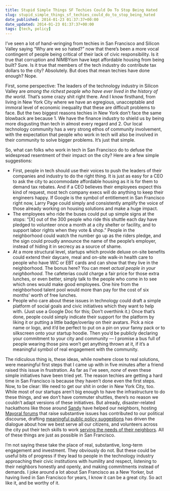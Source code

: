 ```yaml
---
title: Stupid Simple Things SF Techies Could Do To Stop Being Hated
slug: stupid_simple_things_sf_techies_could_do_to_stop_being_hated
date_published: 2014-01-23 01:37:37+00:00
date_updated: 2014-01-23 01:37:37+00:00
tags: [tech, policy]
---
```

I’ve seen a lot of hand-wringing from techies in San Francisco and Silicon Valley saying “Why are we so hated?” now that there’s been a more vocal contingent of people being critical of their lack of civic responsibility. Is it true that corruption and NIMBYism have kept affordable housing from being built? Sure. Is it true that members of the tech industry do contribute tax dollars to the city? Absolutely. But does that mean techies have done enough? Nope.

First, some perspective: The leaders of the technology industry in Silicon Valley are *among the richest people who have ever lived in the history of the world*. That’s some crazy shit right there. And I know firsthand, from living in New York City where we have an egregious, unacceptable and immoral level of economic inequality that these are difficult problems to face. But the two biggest reasons techies in New York don’t face the same blowback are because 1. We have the finance industry to shield us by being more disgusting than tech in almost every regard and 2. Our local technology community has a very strong ethos of community involvement, with the expectation that people who work in tech will also be involved in their community to solve bigger problems. It’s just that simple.

So, what can folks who work in tech in San Francisco do to defuse the widespread resentment of their impact on the city? Here are a few simple suggestions:

- First, people in tech should use their voices to push the leaders of their companies and industry to do the right thing. It is just as easy for a CEO to ask the city to accommodate affordable housing as it is for them to demand tax rebates. And if a CEO believes their employees expect this kind of request, most tech company execs will do anything to keep their engineers happy. If Google is the symbol of entitlement in San Francisco right now, Larry Page could simply and consistently amplify the voice of those already working on housing solutions and make a huge impact.
- The employees who ride the buses could put up simple signs at the stops: “[X] out of the 300 people who ride this shuttle each day have pledged to volunteer once a month at a city shelter or facility, and to support labor rights when they vote & shop.” People in the neighborhood could watch the number go up as the riders pledge, and the sign could proudly announce the name of the people’s employer, instead of hiding it in secrecy as a source of shame.
- At a more structural level, startups which provide deluxe on-site benefits could extend their daycare, meal and on-site walk-in health care to people who have WIC or EBT cards and can show that they live in the neighborhood. The bonus here? You can meet *actual people in your neighborhood*. The cafeterias could charge a fair price for those extra lunches, or even better, simply talk to the people who come in to see which ones would make good employees. One hire from the neighborhood talent pool would more than pay for the cost of six months’ worth of free lunches.
- People who care about these issues in technology could draft a simple platform of social goals and civic initiatives which they want to help with. (Just use a Google Doc for this; Don’t overthink it.) Once that’s done, people could simply indicate their support for the platform by liking it or putting a little badge/overlay on their avatars. Pick a nice name or logo, and it’d be perfect to put on a pin on your fanny pack or to silkscreen onto your startup hoodie. Then you’d be publicly declaring your commitment to your city and community — I promise a bus full of people wearing those pins won’t get anything thrown at it, if it’s a meaningful symbol of real engagement with the community.

The ridiculous thing is, these ideas, while nowhere close to real solutions, were meaningful first steps that I came up with in five minutes after a friend raised this issue in frustration. As far as I’ve seen, *none* of even these simple initiatives have been tried yet. The reason techies are getting a hard time in San Francisco is because they haven’t done even the first steps. Now, to be clear: We need to get our shit in order in New York City, too. While most of our startups aren’t big enough to have the infrastructure to do these things, and we don’t have commuter shuttles, there’s no reason we couldn’t adapt versions of these initiatives. But already, disaster-related hackathons like those around [Sandy](http://nytechresponds.wordpress.com/) have helped our neighbors, hosting [Mayoral forums](http://nytm.org/blog/entry/13-27-2013/nytm-interviews-nyc-mayoral-candidates) that raise substantive issues has contributed to our political discourse, drafting [meaningful public policy suggestions](http://nytm.org/blog/entry/13-24-2013/help-us-make-nyc-the-best-city-for-tech-in-the-world) has driven the dialogue about how we best serve all our citizens, and volunteers across the city put their tech skills to work [serving the needs of their neighbors](http://www.newyorkcares.org/search/project/results?keyword=&amp;project_code=&amp;project_sid=&amp;want_to_do%5BUse+my+technology+skills%5D=Use+my+technology+skills&amp;neighborhood_list=&amp;date_range_from=&amp;date_range_to=&amp;form_build_id=form-lMZZ3OEtd5Dn0442KVdoh9zMNdGwOPyiGYJlOevBrSE&amp;form_id=nycares_search_filters_form). All of these things are just as possible in San Francisco.

I’m not saying these take the place of real, substantive, long-term engagement and investment. They obviously do not. But these could be useful bits of progress if they lead to people in the technology industry approaching their civic institutions with humility and respect, listening to their neighbors honestly and openly, and making commitments instead of demands. I joke around a lot about San Francisco as a New Yorker, but having lived in San Francisco for years, I know it can be a great city. So act like it, and be worthy of it.
